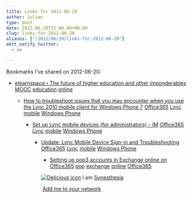 ```yaml
---
title: Links for 2012-06-20
author: Julian
type: post
date: 2012-06-20T21:00:00+00:00
slug: links-for-2012-06-20 
aliases: ["/2012/06/20/links-for-2012-06-20"]
aktt_notify_twitter:
  - no

---
```

Bookmarks I&#8217;ve shared on 2012-06-20:

  * [elearnspace &rsaquo; The future of higher education and other imponderables][1] 
    [MOOC][2] [education][3] [online][4] </li> 
    
      * [How to troubleshoot issues that you may encounter when you use the Lync 2010 mobile client for Windows Phone 7][5] 
        [Office365][6] [Lync][7] [mobile][8] [Windows Phone][9] </li> 
        
          * [Set up Lync mobile devices (for administrators) &#8211; IM][10] 
            [Office365][6] [Lync][7] [mobile][8] [Windows Phone][9] </li> 
            
              * [Update: Lync Mobile Device Sign-in and Troubleshooting][11] 
                [Office365][6] [Lync][7] [mobile][8] [Windows Phone][9] </li> 
                
                  * [Setting up pop3 accounts in Exchange online on Office365][12] 
                    [pop][13] [exchange][14] [online][4] [Office365][6] </li> </ul> 
                    
                    <p class="deliciouslink">
                      <a href="https://del.icio.us/synesthesia" title="See all my bookmarks on del.icio.us"><img src="https://www.synesthesia.co.uk/images/deliciousicon.jpg" alt="Delicious icon" /></a>&nbsp;I am <a href="https://del.icio.us/synesthesia" title="See all my bookmarks on del.icio.us">Synesthesia</a>
                    </p>
                    
                    <p class="deliciouslink">
                      <a href="https://del.icio.us/network?add=synesthesia" title="Add me to your del.icio.us network"><img src="https://www.synesthesia.co.uk/images/add.gif" alt="" /></a>&nbsp;<a href="https://del.icio.us/network?add=synesthesia" title="Add me to your del.icio.us network">Add me to your network</a>
                    </p>

 [1]: https://www.elearnspace.org/blog/2012/06/16/the-future-of-higher-education-and-other-imponderables/
 [2]: https://www.delicious.com/synesthesia/MOOC
 [3]: https://www.delicious.com/synesthesia/education
 [4]: https://www.delicious.com/synesthesia/online
 [5]: https://support.microsoft.com/kb/2636318
 [6]: https://www.delicious.com/synesthesia/Office365
 [7]: https://www.delicious.com/synesthesia/Lync
 [8]: https://www.delicious.com/synesthesia/mobile
 [9]: https://www.delicious.com/synesthesia/Windows+Phone
 [10]: https://community.office365.com/en-us/w/lync/1040.aspx
 [11]: https://community.office365.com/en-us/b/office_365_technical_blog/archive/2011/12/19/update-lync-mobile-device-sign-in-and-troubleshooting.aspx
 [12]: https://community.office365.com/en-us/f/158/t/4391.aspx
 [13]: https://www.delicious.com/synesthesia/pop
 [14]: https://www.delicious.com/synesthesia/exchange